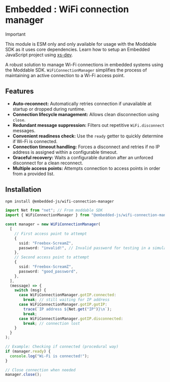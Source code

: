 # Embedded : WiFi connection manager

> [!IMPORTANT]
> This module is ESM only and only available for usage with the Moddable SDK as it uses core dependencies.
> Learn how to setup an Embedded JavaScript project using [xs-dev](https://xs-dev.js.org/).

A robust solution to manage Wi-Fi connections in embedded systems using the Moddable SDK. `WiFiConnectionManager` simplifies the process of maintaining an active connection to a Wi-Fi access point.

## Features

- **Auto-reconnect:** Automatically retries connection if unavailable at startup or dropped during runtime.
- **Connection lifecycle management:** Allows clean disconnection using `close`.
- **Redundant message suppression:** Filters out repetitive `WiFi.disconnect` messages.
- **Convenient readiness check:** Use the `ready` getter to quickly determine if Wi-Fi is connected.
- **Connection timeout handling:** Forces a disconnect and retries if no IP address is assigned within a configurable timeout.
- **Graceful recovery:** Waits a configurable duration after an unforced disconnect for a clean reconnect.
- **Multiple access points:** Attempts connection to access points in order from a provided list.

## Installation

```sh
npm install @embedded-js/wifi-connection-manager
```

```ts
import Net from "net"; // From moddable SDK
import { WiFiConnectionManager } from "@embedded-js/wifi-connection-manager";

const manager = new WiFiConnectionManager(
  [
    // First access point to attempt
    {
      ssid: "Freebox-ScreamZ",
      password: "invalid!", // Invalid password for testing in a simulator
    },
    // Second access point to attempt
    {
      ssid: "Freebox-ScreamZ",
      password: "good_password",
    },
  ],
  (message) => {
    switch (msg) {
      case WiFiConnectionManager.gotIP.connected:
        break; // still waiting for IP address
      case WiFiConnectionManager.gotIP.gotIP:
        trace(`IP address ${Net.get("IP")}\n`);
        break;
      case WiFiConnectionManager.gotIP.disconnected:
        break; // connection lost
    }
  }
);

// Example: Checking if connected (procedural way)
if (manager.ready) {
  console.log("Wi-Fi is connected!");
}

// Close connection when needed
manager.close();
```
